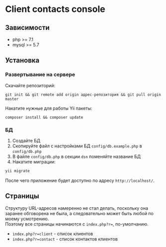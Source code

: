 # Client contacts console

## Зависимости
- php >= 7.1
- mysql >= 5.7

## Установка
### Развертывание на сервере
Скачайте репозиторий:
```
git init && git remote add origin адрес-репозитория && git pull origin master
```

Накатите нужные для работы Yii пакеты:
```
composer install && composer update
```

### БД
1. Создайте БД
2. Скопируйте файл с настройками БД `config/db.example.php` в `config/db.php`
3. В файле `config/db.php` в секции `dsn` поменяйте название БД
4. Накатите миграции:
```bash
yii migrate
```

После чего приложение будет доступно по адресу `http://localhost/`.

## Страницы
Структуру URL-адресов намеренно не стал делать, поскольку она заранее обговорена не была,
а следовательно может быть любой по моему усмотрению.  
Поэтому все страницы начинаются с `index.php?r=`, по-умолчанию.  

- `index.php?r=client` - список клиентов
- `index.php?r=contact` - список контактов клиентов
